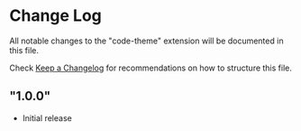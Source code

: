 # Change Log

All notable changes to the "code-theme" extension will be documented in this file.

Check [Keep a Changelog](http://keepachangelog.com/) for recommendations on how to structure this file.

## "1.0.0"

- Initial release
